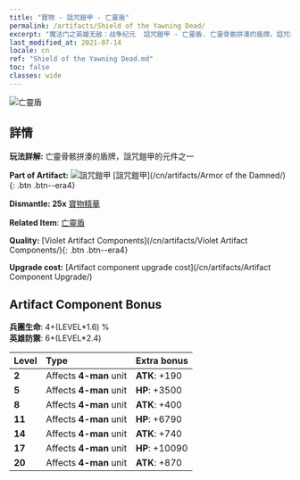 ```yaml
---
title: "寶物 - 詛咒鎧甲 - 亡靈盾"
permalink: /artifacts/Shield of the Yawning Dead/
excerpt: "魔法门之英雄无敌：战争纪元  詛咒鎧甲 - 亡靈盾. 亡靈骨骸拼湊的盾牌，詛咒鎧甲的元件之一"
last_modified_at: 2021-07-14
locale: cn
ref: "Shield of the Yawning Dead.md"
toc: false
classes: wide
---
```


 ![亡靈盾](/images/t/artifact_40302.png)



## 詳情

 **玩法詳解:** 亡靈骨骸拼湊的盾牌，詛咒鎧甲的元件之一

 **Part of Artifact:** ![詛咒鎧甲](/images/t/icon_artifact_30.png) [詛咒鎧甲](/cn/artifacts/Armor of the Damned/){: .btn .btn--era4}

 **Dismantle: 25x** [寶物精華](/cn/Items/con_905/)

 **Related Item**: [亡靈盾](/cn/Items/art_122/)

 **Quality:** [Violet Artifact Components](/cn/artifacts/Violet Artifact Components/){: .btn .btn--era4}

 **Upgrade cost:** [Artifact component upgrade cost](/cn/artifacts/Artifact Component Upgrade/)

## Artifact Component Bonus

  **兵團生命**: 4+(LEVEL\*1.6) %<br/>**英雄防禦**: 6+(LEVEL\*2.4)

  |  Level  | Type |    Extra bonus  | 
  |:--------|:-----|:----------------| 
  | **2** | Affects **4-man** unit | **ATK**: +190 | 
  | **5** | Affects **4-man** unit | **HP**: +3500 | 
  | **8** | Affects **4-man** unit | **ATK**: +400 | 
  | **11** | Affects **4-man** unit | **HP**: +6790 | 
  | **14** | Affects **4-man** unit | **ATK**: +740 | 
  | **17** | Affects **4-man** unit | **HP**: +10090 | 
  | **20** | Affects **4-man** unit | **ATK**: +870 | 
